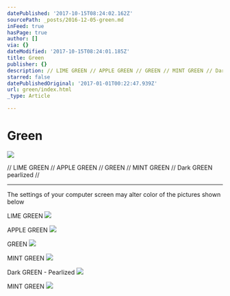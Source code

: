 ```yaml
---
datePublished: '2017-10-15T08:24:02.162Z'
sourcePath: _posts/2016-12-05-green.md
inFeed: true
hasPage: true
author: []
via: {}
dateModified: '2017-10-15T08:24:01.185Z'
title: Green
publisher: {}
description: // LIME GREEN // APPLE GREEN // GREEN // MINT GREEN // Dark GREEN pearlized //
starred: false
datePublishedOriginal: '2017-01-01T00:22:47.939Z'
url: green/index.html
_type: Article

---
```

# Green
![](https://the-grid-user-content.s3-us-west-2.amazonaws.com/fcba3591-547c-46c0-bc32-d21537ddc188.jpg)

// LIME GREEN // APPLE GREEN // GREEN // MINT GREEN // Dark GREEN pearlized //

---

The settings of your computer screen may alter color of the pictures shown below

LIME GREEN
![](https://the-grid-user-content.s3-us-west-2.amazonaws.com/0af76a4b-4a69-4353-9e12-900d6593383c.jpg)

APPLE GREEN
![](https://the-grid-user-content.s3-us-west-2.amazonaws.com/f9ae3a36-595c-490c-aef4-0456c07b4b56.jpg)

GREEN
![](https://the-grid-user-content.s3-us-west-2.amazonaws.com/3d63e249-97fc-4173-af62-2de8d00bc231.jpg)

MINT GREEN
![](https://the-grid-user-content.s3-us-west-2.amazonaws.com/82318315-a5d9-4fee-9abf-7d6f8e713d1b.jpg)

Dark GREEN - Pearlized
![](https://the-grid-user-content.s3-us-west-2.amazonaws.com/5e4f7ecb-7590-472d-9297-0e7d2dcc32c2.jpg)

MINT GREEN
![](https://the-grid-user-content.s3-us-west-2.amazonaws.com/44819296-9b67-4a55-96c3-21d6f3b0e596.jpg)